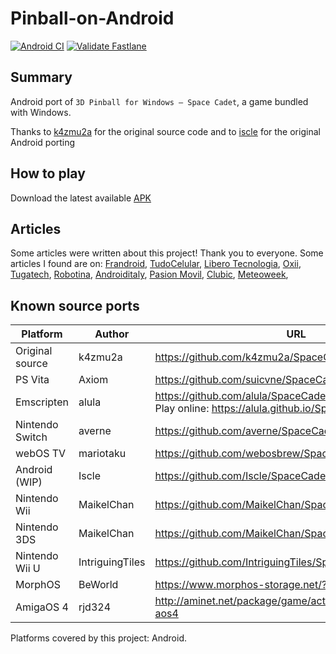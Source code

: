 <!-- markdownlint-disable-file MD033 -->

# Pinball-on-Android
[![Android CI](https://github.com/fexed/Pinball-on-Android/actions/workflows/android.yml/badge.svg)](https://github.com/fexed/Pinball-on-Android/actions/workflows/android.yml)
[![Validate Fastlane](https://github.com/fexed/Pinball-on-Android/actions/workflows/build.yml/badge.svg)](https://github.com/fexed/Pinball-on-Android/actions/workflows/build.yml)
## Summary

Android port of `3D Pinball for Windows – Space Cadet`, a game bundled with Windows.

Thanks to [k4zmu2a](https://github.com/k4zmu2a) for the original source code and to [iscle](https://github.com/Iscle) for the original Android porting

## How to play

Download the latest available [APK](https://github.com/fexed/Pinball-on-Android/releases)

## Articles

Some articles were written about this project! Thank you to everyone. Some articles I found are on: [Frandroid](https://www.frandroid.com/android/applications/1384165_un-developpeur-ressuscite-le-pinball-3d-de-windows-sur-android-voici-comment-y-jouer), [TudoCelular](https://www.tudocelular.com/android/noticias/n192126/windows-xp-jogo-classico-pinball-3d-android.html), [Libero Tecnologia](https://tecnologia.libero.it/uno-studente-italiano-ha-portato-il-flipper-di-windows-su-android-58522), [Oxii](https://www.oxii.vn/tech/tua-game-huyen-thoai-tren-windows-pinball-3d-da-co-phien-ban-tren-android-39480.html), [Tugatech](https://tugatech.com.pt/t46867-space-cadet-do-windows-agora-chega-tambem-ao-android), [Robotina](https://www.robotina.us/entretenimiento/El-Pinball-tiene-una-version-disponible-para-celulares-Android-20220701-0004.html), [Androiditaly](https://www.androiditaly.com/2022/07/02/3d-pinball-space-cadet-arriva-su-android-grazie-ad-un-progetto-amatoriale-tutto-italiano/), [Pasion Movil](https://www.pasionmovil.com/videojuegos-2/3d-pinball-el-clasico-juego-de-windows-xp-llega-a-dispositivos-android/), [Clubic](https://www.clubic.com/pro/entreprises/microsoft/actualite-429654-vous-en-reviez-et-ils-l-ont-fait-3d-pinball-de-windows-obtient-un-portage-sur-android.html), [Meteoweek](https://tech.meteoweek.com/2022/07/10/3d-pinball-non-e-piu-unesclusiva-windows-space-cadet-sara-anche-per-android-grazie-ad-uno-studente/), 

## Known source ports

| Platform           | Author          | URL                                                                                                        |
| ------------------ | --------------- | ---------------------------------------------------------------------------------------------------------- |
| Original source    | k4zmu2a         |<https://github.com/k4zmu2a/SpaceCadetPinball>                                                              |
| PS Vita            | Axiom           | <https://github.com/suicvne/SpaceCadetPinball_Vita>                                                        |
| Emscripten         | alula           | <https://github.com/alula/SpaceCadetPinball> <br> Play online: <https://alula.github.io/SpaceCadetPinball> |
| Nintendo Switch    | averne          | <https://github.com/averne/SpaceCadetPinball-NX>                                                           |
| webOS TV           | mariotaku       | <https://github.com/webosbrew/SpaceCadetPinball>                                                           |
| Android (WIP)      | Iscle           | https://github.com/Iscle/SpaceCadetPinball                                                                 |
| Nintendo Wii       | MaikelChan      | https://github.com/MaikelChan/SpaceCadetPinball                                                            |
| Nintendo 3DS       | MaikelChan      | https://github.com/MaikelChan/SpaceCadetPinball/tree/3ds                                                   |
| Nintendo Wii U     | IntriguingTiles | https://github.com/IntriguingTiles/SpaceCadetPinball-WiiU                                                  |
| MorphOS            | BeWorld         | https://www.morphos-storage.net/?id=1688897                                                                |
| AmigaOS 4          | rjd324          | http://aminet.net/package/game/actio/spacecadetpinball-aos4                                                |

Platforms covered by this project: Android.

